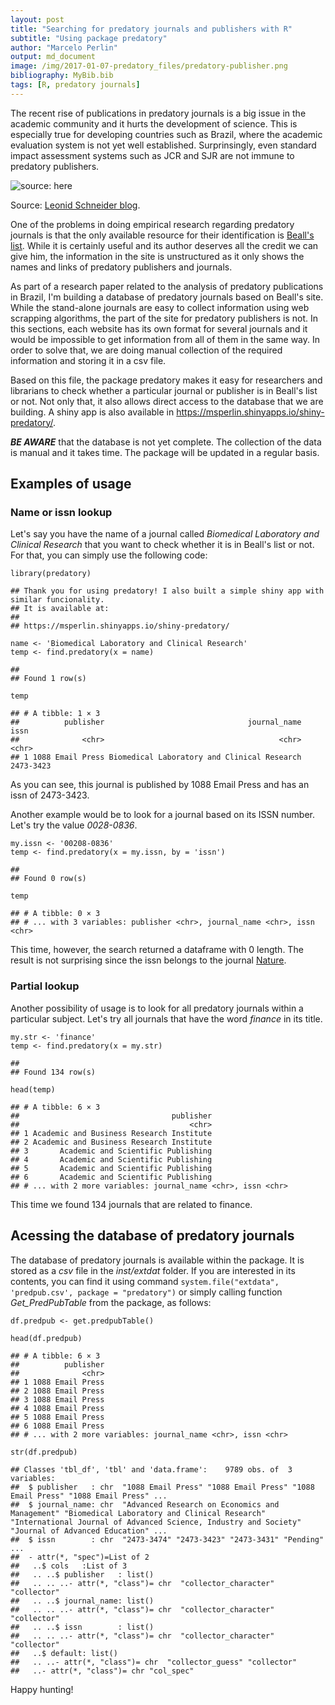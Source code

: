 ```yaml
---
layout: post
title: "Searching for predatory journals and publishers with R"
subtitle: "Using package predatory"
author: "Marcelo Perlin"
output: md_document
image: /img/2017-01-07-predatory_files/predatory-publisher.png
bibliography: MyBib.bib
tags: [R, predatory journals]
---
```


The recent rise of publications in predatory journals is a big issue in
the academic community and it hurts the development of science. This is
especially true for developing countries such as Brazil, where the
academic evaluation system is not yet well established. Surprinsingly,
even standard impact assessment systems such as JCR and SJR are not
immune to predatory publishers.

![source: [here](https://forbetterscience.wordpress.com/2015/10/28/is-frontiers-a-potential-predatory-publisher/)
](/img/2017-01-07-predatory_files/predatory-publisher.png)

Source: [Leonid Schneider blog](https://forbetterscience.wordpress.com/2015/10/28/is-frontiers-a-potential-predatory-publisher/).

One of the problems in doing empirical research regarding predatory
journals is that the only available resource for their identification is
[Beall's list](https://scholarlyoa.com/). While it is certainly useful
and its author deserves all the credit we can give him, the information
in the site is unstructured as it only shows the names and links of
predatory publishers and journals.

As part of a research paper related to the analysis of predatory
publications in Brazil, I'm building a database of predatory journals
based on Beall's site. While the stand-alone journals are easy to
collect information using web scrapping algorithms, the part of the site
for predatory publishers is not. In this sections, each website has its
own format for several journals and it would be impossible to get
information from all of them in the same way. In order to solve that, we
are doing manual collection of the required information and storing it
in a csv file.

Based on this file, the package predatory makes it easy for researchers
and librarians to check whether a particular journal or publisher is in
Beall's list or not. Not only that, it also allows direct access to the
database that we are building. A shiny app is also available in
<https://msperlin.shinyapps.io/shiny-predatory/>.

***BE AWARE*** that the database is not yet complete. The collection of
the data is manual and it takes time. The package will be updated in a
regular basis.

Examples of usage
-----------------

### Name or issn lookup

Let's say you have the name of a journal called *Biomedical Laboratory
and Clinical Research* that you want to check whether it is in Beall's
list or not. For that, you can simply use the following code:

    library(predatory)

    ## Thank you for using predatory! I also built a simple shiny app with similar funcionality.
    ## It is available at:
    ## 
    ## https://msperlin.shinyapps.io/shiny-predatory/

    name <- 'Biomedical Laboratory and Clinical Research'
    temp <- find.predatory(x = name)

    ## 
    ## Found 1 row(s)

    temp

    ## # A tibble: 1 × 3
    ##          publisher                                journal_name      issn
    ##              <chr>                                       <chr>     <chr>
    ## 1 1088 Email Press Biomedical Laboratory and Clinical Research 2473-3423

As you can see, this journal is published by 1088 Email Press and has an
issn of 2473-3423.

Another example would be to look for a journal based on its ISSN number.
Let's try the value *0028-0836*.

    my.issn <- '00208-0836'
    temp <- find.predatory(x = my.issn, by = 'issn')

    ## 
    ## Found 0 row(s)

    temp

    ## # A tibble: 0 × 3
    ## # ... with 3 variables: publisher <chr>, journal_name <chr>, issn <chr>

This time, however, the search returned a dataframe with 0 length. The
result is not surprising since the issn belongs to the journal
[Nature](http://www.nature.com/nature/index.html).

### Partial lookup

Another possibility of usage is to look for all predatory journals
within a particular subject. Let's try all journals that have the word
*finance* in its title.

    my.str <- 'finance'
    temp <- find.predatory(x = my.str)

    ## 
    ## Found 134 row(s)

    head(temp)

    ## # A tibble: 6 × 3
    ##                                  publisher
    ##                                      <chr>
    ## 1 Academic and Business Research Institute
    ## 2 Academic and Business Research Institute
    ## 3       Academic and Scientific Publishing
    ## 4       Academic and Scientific Publishing
    ## 5       Academic and Scientific Publishing
    ## 6       Academic and Scientific Publishing
    ## # ... with 2 more variables: journal_name <chr>, issn <chr>

This time we found 134 journals that are related to finance.

Acessing the database of predatory journals
-------------------------------------------

The database of predatory journals is available within the package. It
is stored as a *csv* file in the *inst/extdat* folder. If you are
interested in its contents, you can find it using command
`system.file("extdata", 'predpub.csv', package = "predatory")` or simply
calling function *Get\_PredPubTable* from the package, as follows:

    df.predpub <- get.predpubTable()

    head(df.predpub)

    ## # A tibble: 6 × 3
    ##          publisher
    ##              <chr>
    ## 1 1088 Email Press
    ## 2 1088 Email Press
    ## 3 1088 Email Press
    ## 4 1088 Email Press
    ## 5 1088 Email Press
    ## 6 1088 Email Press
    ## # ... with 2 more variables: journal_name <chr>, issn <chr>

    str(df.predpub)

    ## Classes 'tbl_df', 'tbl' and 'data.frame':    9789 obs. of  3 variables:
    ##  $ publisher   : chr  "1088 Email Press" "1088 Email Press" "1088 Email Press" "1088 Email Press" ...
    ##  $ journal_name: chr  "Advanced Research on Economics and Management" "Biomedical Laboratory and Clinical Research" "International Journal of Advanced Science, Industry and Society" "Journal of Advanced Education" ...
    ##  $ issn        : chr  "2473-3474" "2473-3423" "2473-3431" "Pending" ...
    ##  - attr(*, "spec")=List of 2
    ##   ..$ cols   :List of 3
    ##   .. ..$ publisher   : list()
    ##   .. .. ..- attr(*, "class")= chr  "collector_character" "collector"
    ##   .. ..$ journal_name: list()
    ##   .. .. ..- attr(*, "class")= chr  "collector_character" "collector"
    ##   .. ..$ issn        : list()
    ##   .. .. ..- attr(*, "class")= chr  "collector_character" "collector"
    ##   ..$ default: list()
    ##   .. ..- attr(*, "class")= chr  "collector_guess" "collector"
    ##   ..- attr(*, "class")= chr "col_spec"

Happy hunting!
